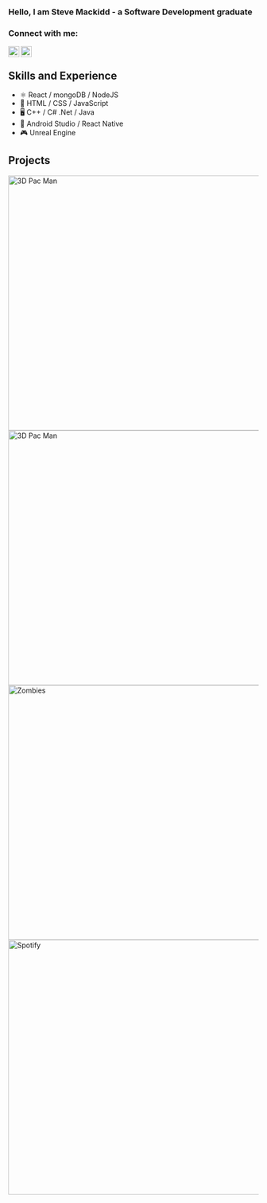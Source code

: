### Hello, I am Steve Mackidd - a Software Development graduate

### Connect with me:

[<img align = "left" alt="twitter" width = 22px src="https://img.icons8.com/doodle/48/000000/twitter--v1.png"/>][twitter]
[<img align = "left" alt="linkedin" width = 22px src="https://img.icons8.com/doodle/48/000000/linkedin--v2.png"/>][linkedin]

<br />

## Skills and Experience

- ⚛ React / mongoDB / NodeJS
- 📡 HTML / CSS / JavaScript
- 🖥 C++ / C# .Net / Java
- 📲 Android Studio / React Native
- 🎮 Unreal Engine

## Projects
<img align = "left" alt="3D Pac Man" width = 512px src = "https://media.giphy.com/media/zqdAKEKM5Pyqniu0qS/giphy.gif" />

<img align = "left" alt="3D Pac Man" width = 512px src = "https://media.giphy.com/media/1t8sJK5oei0DHxccTU/giphy.gif" />
<img align = "left" alt="Zombies" width = 512px src = "https://media.giphy.com/media/TMDftB6RMFpGUXB0ZF/giphy.gif" />
<br/>
<img align = "left" alt="Spotify" width = 512px src = "https://media.giphy.com/media/v6ZqTjGHqbBe4N7NJb/giphy.gif" />

[twitter]: https://twitter.com/stevemackidd
[linkedin]: https://www.linkedin.com/in/stephen-mackidd-6a1572106/

